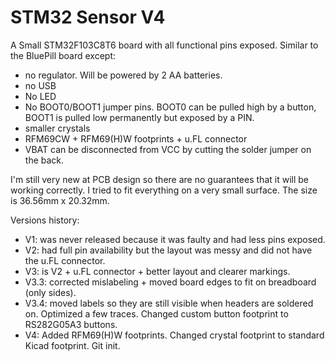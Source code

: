 # STM32 Sensor V4

A Small STM32F103C8T6 board with all functional pins exposed. Similar to the BluePill board except:

- no regulator. Will be powered by 2 AA batteries.
- no USB
- No LED
- No BOOT0/BOOT1 jumper pins. BOOT0 can be pulled high by a button, BOOT1 is pulled low permanently but exposed by a PIN.
- smaller crystals
- RFM69CW + RFM69(H)W footprints + u.FL connector
- VBAT can be disconnected from VCC by cutting the solder jumper on the back.

I'm still very new at PCB design so there are no guarantees that it will be working correctly. I tried to fit everything on a very small surface. The size is 36.56mm x 20.32mm.

Versions history:

- V1: was never released because it was faulty and had less pins exposed.
- V2: had full pin availability but the layout was messy and did not have the u.FL connector.
- V3: is V2 + u.FL connector + better layout and clearer markings.
- V3.3: corrected mislabeling + moved board edges to fit on breadboard (only sides).
- V3.4: moved labels so they are still visible when headers are soldered on. Optimized a few traces. Changed custom button footprint to RS282G05A3 buttons.
- V4: Added RFM69(H)W footprints. Changed crystal footprint to standard Kicad footprint. Git init.
